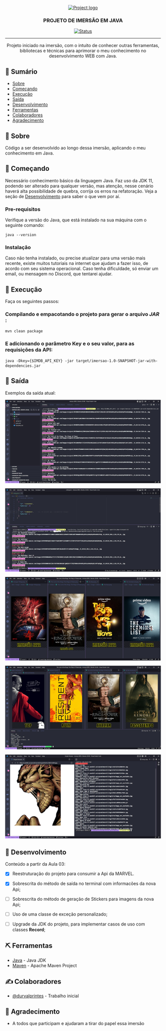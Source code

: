<p align="center">
  <a href="" rel="noopener">
 <img width=450px height=250px src="https://i.ytimg.com/vi/WdT90ffB-0Q/maxresdefault.jpg" alt="Project logo"></a>
</p>

<h3 align="center">PROJETO DE IMERSÃO EM JAVA</h3>

<div align="center">

[![Status](https://img.shields.io/badge/Status-Em%20Desenvolvimento-green)]()

</div>

---

<p align="center"> Projeto iniciado na imersão, com o intuito de conhecer outras ferramentas, bibliotecas e técnicas para aprimorar o meu conhecimento no desenvolvimento WEB com Java.
<br> 
</p>


## 📝 Sumário

- [Sobre](#sobre)
- [Começando](#comecando)
- [Execução](#execucao)
- [Saída](#saida)
- [Desenvolvimento](#desenvolvimento)
- [Ferramentas](#ferramentas)
- [Colaboradores](#colaboradores)
- [Agradecimento](#agradecimento)


## 🧐 Sobre <a name = "sobre"></a>

Código a ser desenvolvido ao longo dessa imersão, aplicando o meu conhecimento em Java.


## 🏁 Começando <a name = "comecando"></a>

Necessário conhecimento básico da linguagem Java. Faz uso da JDK 11, podendo ser alterado para qualquer versão, mas atenção, nesse cenário haverá alta possibilidade de quebra, corrija os erros na refatoração. Veja a seção de [Desenvolvimento](#desenvolvimento) para saber o que vem por aí.

### Pre-requisitos

Verifique a versão do Java, que está instalado na sua máquina com o seguinte comando:

```
java --version
```

### Instalação

Caso não tenha instalado, ou precise atualizar para uma versão mais recente, existe muitos tutoriais na internet que ajudam a fazer isso, de acordo com seu sistema operacional. Caso tenha dificuldade, só enviar um email, ou mensagem no Discord, que tentarei ajudar.


## 🚀 Execução <a name = "execucao"></a>

Faça os seguintes passos:

### Compilando e empacotando o projeto para gerar o arquivo _JAR_ :

```
mvn clean package
```

### E adicionando o parâmetro <strong>Key</strong> e o seu valor, para as requisições da API:

```
java -Dkey={$IMDB_API_KEY} -jar target/imersao-1.0-SNAPSHOT-jar-with-dependencies.jar
```


## 🎈 Saída <a name="saida"></a>

Exemplos da saída atual:

![Saida Padrão](data/image/readme/Aula1.jpeg)

![Saída com coleto de Nota](data/image/readme/Aula1comDesafioSupremo.jpeg)

![Geração de Stickers](data/image/readme/Aula2.jpeg)

![Geração personalizada de Stickers](data/image/readme/Aula2comDesafios.jpeg)

![Saída com informações da Api da MARVEL](data/image/readme/Aula3.jpeg)

## 🔧 Desenvolvimento <a name = "desenvolvimento"></a>

Conteúdo a partir da Aula 03:
- [x] Reestruturação do projeto para consumir a Api da MARVEL.
- [x] Sobrescrita do método de saída no terminal com informacões da nova Api;
- [ ] Sobrescrita do método de geração de Stickers para imagens da nova Api;
- [ ] Uso de uma classe de exceção personalizado;
- [ ] Upgrade da JDK do projeto, para implementar casos de uso com classes <strong>Record</strong>;


## ⛏️ Ferramentas <a name = "ferramentas"></a>

- [Java](https://www.oracle.com/java/technologies/downloads/#java11) - Java JDK
- [Maven](https://maven.apache.org/download.cgi) - Apache Maven Project


## ✍️ Colaboradores <a name = "colaboradores"></a>

- [@durvalprintes](https://github.com/durvalprintes/) - Trabalho inicial


## 🎉 Agradecimento <a name = "agradecimento"></a>

- A todos que participam e ajudaram a tirar do papel essa imersão
